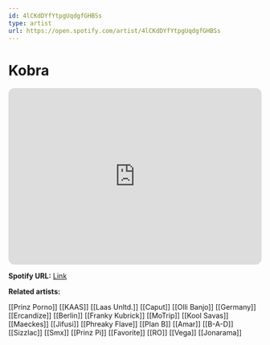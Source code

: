 ```yaml
---
id: 4lCKdDYfYtpgUqdgfGHBSs
type: artist
url: https://open.spotify.com/artist/4lCKdDYfYtpgUqdgfGHBSs
---
```

# Kobra

<iframe style="border-radius:12px" src="https://open.spotify.com/embed/artist/4lCKdDYfYtpgUqdgfGHBSs" width="100%" height="352" frameBorder="0" allowfullscreen="" allow="autoplay; clipboard-write; encrypted-media; fullscreen; picture-in-picture" loading="lazy"></iframe>

**Spotify URL:** [Link](https://open.spotify.com/artist/4lCKdDYfYtpgUqdgfGHBSs)

**Related artists:**

[[Prinz Porno]]
[[KAAS]]
[[Laas Unltd.]]
[[Caput]]
[[Olli Banjo]]
[[Germany]]
[[Ercandize]]
[[Berlin]]
[[Franky Kubrick]]
[[MoTrip]]
[[Kool Savas]]
[[Maeckes]]
[[Jifusi]]
[[Phreaky Flave]]
[[Plan B]]
[[Amar]]
[[B-A-D]]
[[Sizzlac]]
[[Smx]]
[[Prinz Pi]]
[[Favorite]]
[[RO]]
[[Vega]]
[[Jonarama]]
